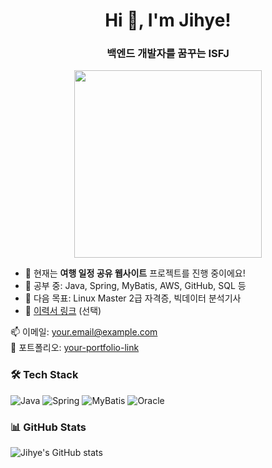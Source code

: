 <!-- 제목 -->
<h1 align="center">Hi 👋, I'm Jihye!</h1>
<h3 align="center">백엔드 개발자를 꿈꾸는 ISFJ</h3>

<!-- 대표 이미지 -->
<p align="center">
  <img src="https://media.giphy.com/media/L1R1tvI9svkIWwpVYr/giphy.gif" width="300"/>
</p>

<!-- 소개 -->
- 🔭 현재는 **여행 일정 공유 웹사이트** 프로젝트를 진행 중이에요!
- 🌱 공부 중: Java, Spring, MyBatis, AWS, GitHub, SQL 등
- 🧠 다음 목표: Linux Master 2급 자격증, 빅데이터 분석기사
- 📝 [이력서 링크](https://link.to.your.resume) (선택)

<!-- 연락처 -->
📫 이메일: your.email@example.com  
💼 포트폴리오: [your-portfolio-link](https://yourdomain.com)

<!-- 기술스택 뱃지 -->
### 🛠 Tech Stack  
![Java](https://img.shields.io/badge/Java-ED8B00?style=flat-square&logo=java&logoColor=white)
![Spring](https://img.shields.io/badge/Spring-6DB33F?style=flat-square&logo=spring&logoColor=white)
![MyBatis](https://img.shields.io/badge/MyBatis-000000?style=flat-square&logo=mybatis&logoColor=white)
![Oracle](https://img.shields.io/badge/Oracle-F80000?style=flat-square&logo=oracle&logoColor=white)

<!-- GitHub 통계 -->
### 📊 GitHub Stats  
![Jihye's GitHub stats](https://github-readme-stats.vercel.app/api?username=jihye-dev&show_icons=true&theme=radical)

